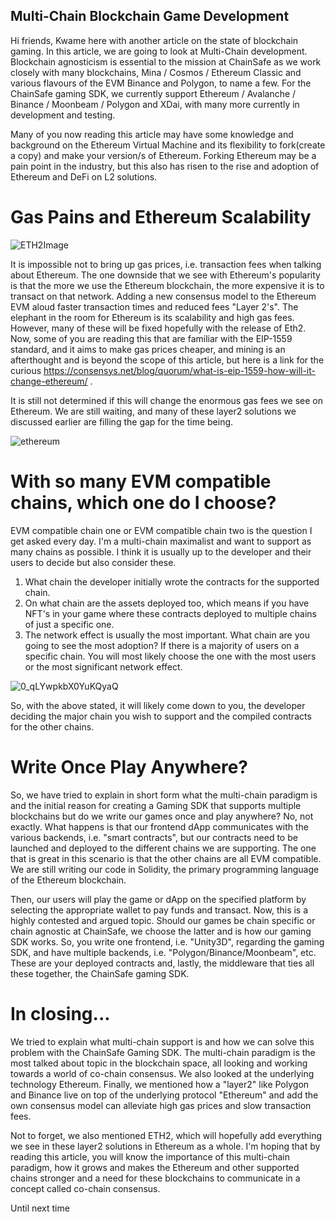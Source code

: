 ## Multi-Chain Blockchain Game Development 

Hi friends, Kwame here with another article on the state of blockchain gaming. In this article, we are going to look at Multi-Chain development. Blockchain agnosticism is essential to the mission at ChainSafe as we work closely with many blockchains, Mina / Cosmos / Ethereum Classic and various flavours of the EVM Binance and Polygon, to name a few. For the ChainSafe gaming SDK, we currently support Ethereum / Avalanche / Binance / Moonbeam / Polygon and XDai, with many more currently in development and testing. 

Many of you now reading this article may have some knowledge and background on the Ethereum Virtual Machine and its flexibility to fork(create a copy) and make your version/s of Ethereum. Forking Ethereum may be a pain point in the industry, but this also has risen to the rise and adoption of Ethereum and DeFi on L2 solutions.


# Gas Pains and Ethereum Scalability 

![ETH2Image](https://user-images.githubusercontent.com/681817/136958295-0787443c-8277-46b0-86bc-d4f6e346a3ce.jpg)

It is impossible not to bring up gas prices, i.e. transaction fees when talking about Ethereum. The one downside that we see with Ethereum's popularity is that the more we use the Ethereum blockchain, the more expensive it is to transact on that network. Adding a new consensus model to the Ethereum EVM aloud faster transaction times and reduced fees "Layer 2's". The elephant in the room for Ethereum is its scalability and high gas fees. However, many of these will be fixed hopefully with the release of Eth2.  Now, some of you are reading this that are familiar with the EIP-1559 standard, and it aims to make gas prices cheaper, and mining is an afterthought and is beyond the scope of this article, but here is a link for the curious https://consensys.net/blog/quorum/what-is-eip-1559-how-will-it-change-ethereum/  . 

It is still not determined if this will change the enormous gas fees we see on Ethereum. We are still waiting, and many of these layer2 solutions we discussed earlier are filling the gap for the time being. 

![ethereum](https://user-images.githubusercontent.com/681817/136958214-211f23eb-6978-4940-99b9-8d8912ca0e3d.jpg)



# With so many EVM compatible chains, which one do I choose?

EVM compatible chain one or EVM compatible chain two is the question I get asked every day. I'm a multi-chain maximalist and want to support as many chains as possible. I think it is usually up to the developer and their users to decide but also consider these. 

1. What chain the developer initially wrote the contracts for the supported chain.
2. On what chain are the assets deployed too, which means if you have NFT's in your game where these contracts deployed to multiple chains of just a specific one.
3. The network effect is usually the most important. What chain are you going to see the most adoption?  If there is a majority of users on a specific chain. You will most likely choose the one with the most users or the most significant network effect. 


![0_qLYwpkbX0YuKQyaQ](https://user-images.githubusercontent.com/681817/136958680-469936b2-2696-46c3-a293-d55960ac26e1.jpg)

 
So, with the above stated, it will likely come down to you, the developer deciding the major chain you wish to support and the compiled contracts for the other chains.

# Write Once Play Anywhere?

So, we have tried to explain in short form what the multi-chain paradigm is and the initial reason for creating a Gaming SDK that supports multiple blockchains but do we write our games once and play anywhere? No, not exactly. What happens is that our frontend dApp communicates with the various backends, i.e. "smart contracts", but our contracts need to be launched and deployed to the different chains we are supporting. The one that is great in this scenario is that the other chains are all EVM compatible. We are still writing our code in Solidity, the primary programming language of the Ethereum blockchain. 

Then, our users will play the game or dApp on the specified platform by selecting the appropriate wallet to pay funds and transact. Now, this is a highly contested and argued topic. Should our games be chain specific or chain agnostic at ChainSafe, we choose the latter and is how our gaming SDK works. So, you write one frontend, i.e. "Unity3D", regarding the gaming SDK, and have multiple backends, i.e. "Polygon/Binance/Moonbeam", etc. These are your deployed contracts and, lastly, the middleware that ties all these together, the ChainSafe gaming SDK.


# In closing...

We tried to explain what multi-chain support is and how we can solve this problem with the ChainSafe Gaming SDK. The multi-chain paradigm is the most talked about topic in the blockchain space, all looking and working towards a world of co-chain consensus. We also looked at the underlying technology Ethereum. Finally, we mentioned how a "layer2" like Polygon and Binance live on top of the underlying protocol "Ethereum" and add the own consensus model can alleviate high gas prices and slow transaction fees.  

Not to forget, we also mentioned ETH2, which will hopefully add everything we see in these layer2 solutions in Ethereum as a whole. I'm hoping that by reading this article, you will know the importance of this multi-chain paradigm, how it grows and makes the Ethereum and other supported chains stronger and a need for these blockchains to communicate in a concept called co-chain consensus.

Until next time
 
